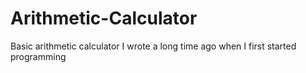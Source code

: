 # Arithmetic-Calculator
Basic arithmetic calculator I wrote a long time ago when I first started programming

